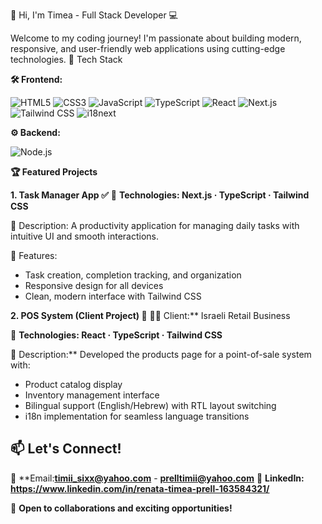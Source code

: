 🚀 Hi, I'm Timea - Full Stack Developer 💻

Welcome to my coding journey! I'm passionate about building modern, responsive, and user-friendly web applications using cutting-edge technologies.
🌟 Tech Stack

**🛠 Frontend:**
<div align="left">
  <img src="https://img.shields.io/badge/HTML5-E34F26?style=for-the-badge&logo=html5&logoColor=white" alt="HTML5" />
  <img src="https://img.shields.io/badge/CSS3-1572B6?style=for-the-badge&logo=css3&logoColor=white" alt="CSS3" />
  <img src="https://img.shields.io/badge/JavaScript-F7DF1E?style=for-the-badge&logo=javascript&logoColor=black" alt="JavaScript" />
  <img src="https://img.shields.io/badge/TypeScript-3178C6?style=for-the-badge&logo=typescript&logoColor=white" alt="TypeScript" />
  <img src="https://img.shields.io/badge/React-61DAFB?style=for-the-badge&logo=react&logoColor=black" alt="React" />
  <img src="https://img.shields.io/badge/Next.js-000000?style=for-the-badge&logo=nextdotjs&logoColor=white" alt="Next.js" />
  <img src="https://img.shields.io/badge/Tailwind_CSS-06B6D4?style=for-the-badge&logo=tailwind-css&logoColor=white" alt="Tailwind CSS" />
  <img src="https://img.shields.io/badge/i18next-26A69A?style=for-the-badge&logo=i18next&logoColor=white" alt="i18next" />
</div>

**⚙️ Backend:**
<div align="left">
  <img src="https://img.shields.io/badge/Node.js-339933?style=for-the-badge&logo=nodedotjs&logoColor=white" alt="Node.js" />
</div>

 **🏆 Featured Projects**

 **1. Task Manager App ✅**
🔧 **Technologies: Next.js · TypeScript · Tailwind CSS** 

📝 Description: A productivity application for managing daily tasks with intuitive UI and smooth interactions.  

🚀 Features:
- Task creation, completion tracking, and organization
- Responsive design for all devices
- Clean, modern interface with Tailwind CSS

 **2. POS System (Client Project) 🛒**
👨‍💻 Client:** Israeli Retail Business  

🔧 **Technologies: React · TypeScript · Tailwind CSS**

📝 Description:** Developed the products page for a point-of-sale system with:  
- Product catalog display
- Inventory management interface
- Bilingual support (English/Hebrew) with RTL layout switching
- i18n implementation for seamless language transitions

 ## 📫 Let's Connect!

💌 **Email:**timii_sixx@yahoo.com** - **prelltimii@yahoo.com**
💼 **LinkedIn:** **https://www.linkedin.com/in/renata-timea-prell-163584321/**

🌟 **Open to collaborations and exciting opportunities!**
